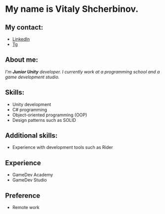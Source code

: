 # My name is Vitaly Shcherbinov.
## My contact:
* [LinkedIn](https://www.linkedin.com/in/shcherbinovv)
* [Tg](https://t.me/Vshcherbinov)
## About me:
*I'm **Junior Unity** developer. I currently work at a programming school and a game development studio.*

## Skills:
* Unity development
* C# programming
* Object-oriented programming (OOP)
* Design patterns such as SOLID

## Additional skills:
* Experience with development tools such as Rider

## Experience
* GameDev Academy
* GameDev Studio

## Preference
* Remote work
